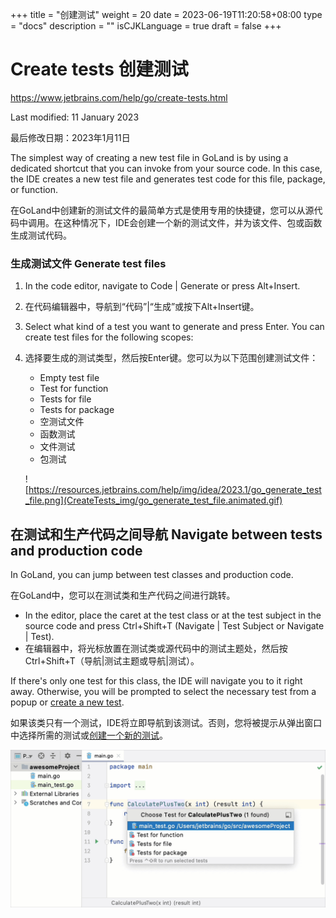 +++
title = "创建测试"
weight = 20
date = 2023-06-19T11:20:58+08:00
type = "docs"
description = ""
isCJKLanguage = true
draft = false
+++
# Create tests﻿ 创建测试

https://www.jetbrains.com/help/go/create-tests.html

Last modified: 11 January 2023

最后修改日期：2023年1月11日

The simplest way of creating a new test file in GoLand is by using a dedicated shortcut that you can invoke from your source code. In this case, the IDE creates a new test file and generates test code for this file, package, or function.

​	在GoLand中创建新的测试文件的最简单方式是使用专用的快捷键，您可以从源代码中调用。在这种情况下，IDE会创建一个新的测试文件，并为该文件、包或函数生成测试代码。

### 生成测试文件 Generate test files﻿

1. In the code editor, navigate to Code | Generate or press Alt+Insert.

2. 在代码编辑器中，导航到“代码”|“生成”或按下Alt+Insert键。

3. Select what kind of a test you want to generate and press Enter. You can create test files for the following scopes:

4. 选择要生成的测试类型，然后按Enter键。您可以为以下范围创建测试文件：

   - Empty test file
   - Test for function
   - Tests for file
   - Tests for package
   - 空测试文件
   - 函数测试
   - 文件测试
   - 包测试

   ![https://resources.jetbrains.com/help/img/idea/2023.1/go_generate_test_file.png](CreateTests_img/go_generate_test_file.animated.gif)


## 在测试和生产代码之间导航 Navigate between tests and production code﻿

In GoLand, you can jump between test classes and production code.

在GoLand中，您可以在测试类和生产代码之间进行跳转。 

- In the editor, place the caret at the test class or at the test subject in the source code and press Ctrl+Shift+T (Navigate | Test Subject or Navigate | Test).
- 在编辑器中，将光标放置在测试类或源代码中的测试主题处，然后按Ctrl+Shift+T（导航|测试主题或导航|测试）。

If there's only one test for this class, the IDE will navigate you to it right away. Otherwise, you will be prompted to select the necessary test from a popup or [create a new test](https://www.jetbrains.com/help/go/create-tests.html#create-test).

​	如果该类只有一个测试，IDE将立即导航到该测试。否则，您将被提示从弹出窗口中选择所需的测试或[创建一个新的测试](https://www.jetbrains.com/help/go/create-tests.html#create-test)。

![Jump to test](CreateTests_img/go_jump_to_test.png)